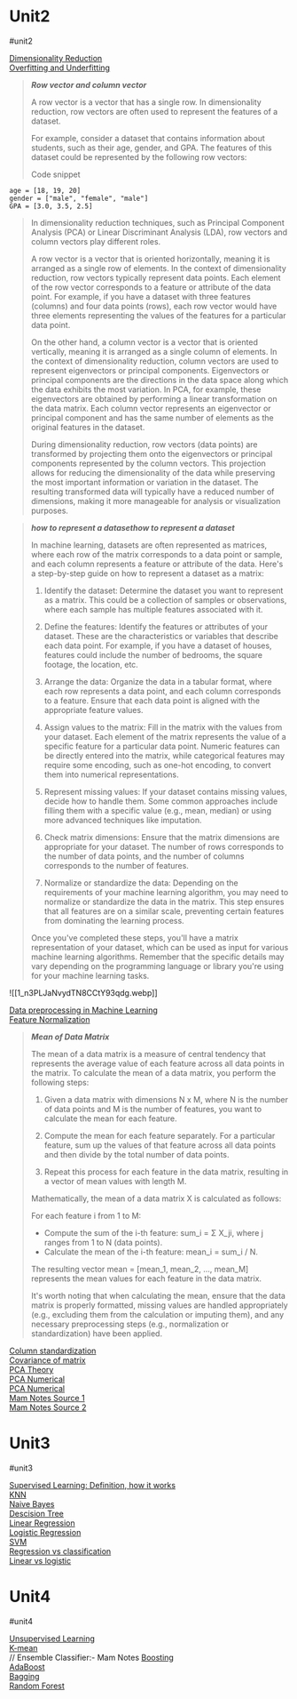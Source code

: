 
# Unit2
#unit2 

[Dimensionality Reduction](https://www.geeksforgeeks.org/dimensionality-reduction/)  
[Overfitting and Underfitting](https://www.geeksforgeeks.org/underfitting-and-overfitting-in-machine-learning/)  

> ***Row vector and column vector***
>
>   
> A row vector is a vector that has a single row. In dimensionality reduction, row vectors are often used to represent the features of a dataset.
>
> For example, consider a dataset that contains information about students, such as their age, gender, and GPA. The features of this dataset could be represented by the following row vectors:
>
> Code snippet
```
age = [18, 19, 20]
gender = ["male", "female", "male"]
GPA = [3.0, 3.5, 2.5]
```
>
> In dimensionality reduction techniques, such as Principal Component Analysis (PCA) or Linear Discriminant Analysis (LDA), row vectors and column vectors play different roles.
>
> A row vector is a vector that is oriented horizontally, meaning it is arranged as a single row of elements. In the context of dimensionality reduction, row vectors typically represent data points. Each element of the row vector corresponds to a feature or attribute of the data point. For example, if you have a dataset with three features (columns) and four data points (rows), each row vector would have three elements representing the values of the features for a particular data point.
>
> On the other hand, a column vector is a vector that is oriented vertically, meaning it is arranged as a single column of elements. In the context of dimensionality reduction, column vectors are used to represent eigenvectors or principal components. Eigenvectors or principal components are the directions in the data space along which the data exhibits the most variation. In PCA, for example, these eigenvectors are obtained by performing a linear transformation on the data matrix. Each column vector represents an eigenvector or principal component and has the same number of elements as the original features in the dataset.
>
>  During dimensionality reduction, row vectors (data points) are transformed by projecting them onto the eigenvectors or principal components represented by the column vectors. This projection allows for reducing the dimensionality of the data while preserving the most important information or variation in the dataset. The resulting transformed data will typically have a reduced number of dimensions, making it more manageable for analysis or visualization purposes.


>***how to represent a datasethow to represent a dataset***
>
>In machine learning, datasets are often represented as matrices, where each row of the matrix corresponds to a data point or sample, and each column represents a feature or attribute of the data. Here's a step-by-step guide on how to represent a dataset as a matrix:
>  
>  1. Identify the dataset: Determine the dataset you want to represent as a matrix. This could be a collection of samples or observations, where each sample has multiple features associated with it.
>  
>  2. Define the features: Identify the features or attributes of your dataset. These are the characteristics or variables that describe each data point. For example, if you have a dataset of houses, features could include the number of bedrooms, the square footage, the location, etc.
>  
>  3. Arrange the data: Organize the data in a tabular format, where each row represents a data point, and each column corresponds to a feature. Ensure that each data point is aligned with the appropriate feature values.
>  
>  4. Assign values to the matrix: Fill in the matrix with the values from your dataset. Each element of the matrix represents the value of a specific feature for a particular data point. Numeric features can be directly entered into the matrix, while categorical features may require some encoding, such as one-hot encoding, to convert them into numerical representations.
>  
>  5. Represent missing values: If your dataset contains missing values, decide how to handle them. Some common approaches include filling them with a specific value (e.g., mean, median) or using more advanced techniques like imputation.
>  
>  6. Check matrix dimensions: Ensure that the matrix dimensions are appropriate for your dataset. The number of rows corresponds to the number of data points, and the number of columns corresponds to the number of features.
>  
>  7. Normalize or standardize the data: Depending on the requirements of your machine learning algorithm, you may need to normalize or standardize the data in the matrix. This step ensures that all features are on a similar scale, preventing certain features from dominating the learning process.
>
>  Once you've completed these steps, you'll have a matrix representation of your dataset, which can be used as input for various machine learning algorithms. Remember that the specific details may vary depending on the programming language or library you're using for your machine learning tasks.


![[1_n3PLJaNvydTN8CCtY93qdg.webp]]

[Data preprocessing in Machine Learning](https://www.javatpoint.com/data-preprocessing-machine-learning)  
[Feature Normalization](https://www.javatpoint.com/normalization-in-machine-learning)  
> ***Mean of Data Matrix***
> 
> The mean of a data matrix is a measure of central tendency that represents the average value of each feature across all data points in the matrix. To calculate the mean of a data matrix, you perform the following steps:
>  
>  1. Given a data matrix with dimensions N x M, where N is the number of data points and M is the number of features, you want to calculate the mean for each feature.
>  
>  2. Compute the mean for each feature separately. For a particular feature, sum up the values of that feature across all data points and then divide by the total number of data points.
>  
>  3. Repeat this process for each feature in the data matrix, resulting in a vector of mean values with length M.
>  
>  Mathematically, the mean of a data matrix X is calculated as follows:
>  
>  For each feature i from 1 to M:
>  - Compute the sum of the i-th feature: sum_i = Σ X_ji, where j ranges from 1 to N (data points).
>  - Calculate the mean of the i-th feature: mean_i = sum_i / N.
>
> The resulting vector mean = [mean_1, mean_2, ..., mean_M] represents the mean values for each feature in the data matrix.
>
>  It's worth noting that when calculating the mean, ensure that the data matrix is properly formatted, missing values are handled appropriately (e.g., excluding them from the calculation or imputing them), and any necessary preprocessing steps (e.g., normalization or standardization) have been applied.


[Column standardization](https://medium.com/@jalesh.j/column-normalization-and-column-standardization-in-machine-learning-e056501056b)  
[Covariance of matrix](https://www.geeksforgeeks.org/covariance-matrix/)  
[PCA Theory](https://www.geeksforgeeks.org/ml-principal-component-analysispca/)  
[PCA Numerical](https://www.youtube.com/watch?v=v5vEP9HgdZM)  
[PCA Numerical](https://youtu.be/MLaJbA82nzk)  
[Mam Notes Source 1](https://dugamakash.medium.com/dimensionality-reduction-zero-to-hero-part-i-2a821ad80099)  
[Mam Notes Source 2](https://dugamakash.medium.com/dimensionality-reduction-zero-to-hero-part-ii-747bb1ff4012)  


# Unit3
#unit3 

[Supervised Learning: Definition, how it works](https://www.javatpoint.com/supervised-machine-learning)  
[KNN](https://www.javatpoint.com/k-nearest-neighbor-algorithm-for-machine-learning)  
[Naive Bayes](https://www.javatpoint.com/machine-learning-naive-bayes-classifier)  
[Descision Tree](https://www.javatpoint.com/machine-learning-decision-tree-classification-algorithm)  
[Linear Regression](https://www.javatpoint.com/linear-regression-in-machine-learning)  
[Logistic Regression](https://www.javatpoint.com/logistic-regression-in-machine-learning)  
[SVM](https://www.javatpoint.com/machine-learning-support-vector-machine-algorithm)  
[Regression vs classification](https://www.javatpoint.com/regression-vs-classification-in-machine-learning)  
[Linear vs logistic](https://www.javatpoint.com/linear-regression-vs-logistic-regression-in-machine-learning)  

# Unit4
#unit4

[Unsupervised Learning](https://www.javatpoint.com/unsupervised-machine-learning)  
[K-mean](https://www.javatpoint.com/k-means-clustering-algorithm-in-machine-learning)  
// Ensemble Classifier:- Mam Notes
[Boosting](https://www.javatpoint.com/what-is-boosting-in-data-mining)  
[AdaBoost](https://www.analyticsvidhya.com/blog/2021/09/adaboost-algorithm-a-complete-guide-for-beginners/)  
[Bagging](https://www.simplilearn.com/tutorials/machine-learning-tutorial/bagging-in-machine-learning)  
[Random Forest](https://www.javatpoint.com/machine-learning-random-forest-algorithm)  








